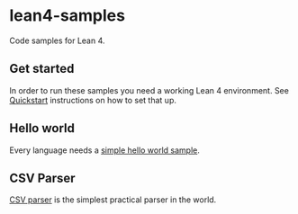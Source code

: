 # lean4-samples
Code samples for Lean 4.

## Get started

In order to run these samples you need a working Lean 4 environment.
See [Quickstart](https://leanprover.github.io/lean4/doc/quickstart.html)
instructions on how to set that up.

## Hello world

Every language needs a [simple hello world sample](HelloWorld/readme.md).

## CSV Parser

[CSV parser](CSVParser/README.md) is the simplest practical parser in the world.